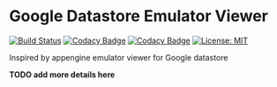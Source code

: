 # Google Datastore Emulator Viewer
[![Build Status](https://travis-ci.org/brians-bytes/emulator-datastore-viewer.svg?branch=master)](https://travis-ci.org/brians-bytes/emulator-datastore-viewer)
[![Codacy Badge](https://api.codacy.com/project/badge/Coverage/08c6041ce62e4505b6009da72d585297)](https://www.codacy.com/app/brians-tech/emulator-datastore-viewer)
[![Codacy Badge](https://api.codacy.com/project/badge/Grade/08c6041ce62e4505b6009da72d585297)](https://www.codacy.com/app/brians-tech/emulator-datastore-viewer)
[![License: MIT](https://img.shields.io/badge/License-MIT-yellow.svg)](https://opensource.org/licenses/MIT)

Inspired by appengine emulator viewer for Google datastore

**TODO add more details here**
